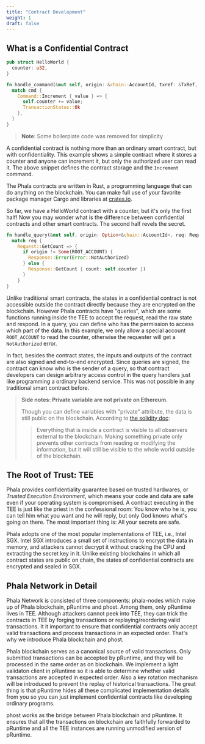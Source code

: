 ```yaml
---
title: "Contract Development"
weight: 1
draft: false
---
```


## What is a Confidential Contract

```rust
pub struct HelloWorld {
  counter: u32,
}

fn handle_command(&mut self, origin: &chain::AccountId, txref: &TxRef, cmd: Command) -> TransactionStatus {
  match cmd {
    Command::Increment { value } => {
      self.counter += value;
      TransactionStatus::Ok
    },
  }
}
```

> **Note**: Some boilerplate code was removed for simplicity

A confidential contract is nothing more than an ordinary smart contract, but with confidentiality. This example shows a simple contract where it stores a counter and anyone can increment it, but only the authorized user can read it. The above snippet defines the contract storage and the `Increment` command. 

The Phala contracts are written in Rust, a programming language that can do anything on the blockchain. You can make full use of your favorite package manager Cargo and libraries at [crates.io](https://crates.io).

So far, we have a HelloWorld contract with a counter, but it's only the first half! Now you may wonder what is the difference between confidential contracts and other smart contracts. The second half revels the secret.

```rust
fn handle_query(&mut self, origin: Option<&chain::AccountId>, req: Request) -> Response {
  match req {
    Request::GetCount => {
      if origin != Some(ROOT_ACCOUNT) {
        Response::Error(Error::NotAuthorized)
      } else {
        Response::GetCount { count: self.counter })
      }
    }
}
```

Unlike traditional smart contracts, the states in a confidential contract is not accessible outside the contract directly because they are encrypted on the blockchain. However Phala contracts have "queries", which are some functions running inside the TEE to accept the request, read the raw state and respond. In a query, you can define who has the permission to access which part of the data. In this example, we only allow a special account `ROOT_ACCOUNT` to read the counter, otherwise the requester will get a `NotAuthorized` error.

In fact, besides the contract states, the inputs and outputs of the contract are also signed and end-to-end encrypted. Since queries are signed, the contract can know who is the sender of a query, so that contract developers can design arbitrary access control in the query handlers just like programming a ordinary backend service. This was not possible in any traditional smart contract before.

> **Side notes: Private variable are not private on Ethereum.**
>
> Though you can define variables with "private" attribute, the data is still public on the blockchain. According to [the solidity doc](https://solidity.readthedocs.io/en/v0.7.3/contracts.html):
> > Everything that is inside a contract is visible to all observers external to the blockchain. Making something private only prevents other contracts from reading or modifying the information, but it will still be visible to the whole world outside of the blockchain.

## The Root of Trust: TEE

Phala provides confidentiality guarantee based on trusted hardwares, or *Trusted Execution Environment*, which means your code and data are safe even if your operating system is compromised. A contract executing in the TEE is just like the priest in the confessional room: You know who he is, you can tell him what you want and he will reply, but only God knows what's going on there. The most important thing is: All your secrets are safe.

Phala adopts one of the most popular implementations of TEE, i.e., Intel SGX. Intel SGX introduces a small set of instructions to encrypt the data in memory, and attackers cannot decrypt it without cracking the CPU and extracting the secret key in it. Unlike existing blockchains in which all contract states are public on chain, the states of confidential contracts are encrypted and sealed in SGX.

## Phala Network in Detail

Phala Network is consisted of three components: phala-nodes which make up of Phala blockchain, pRuntime and phost. Among them, only pRuntime lives in TEE. Although attackers cannot peek into TEE, they can trick the contracts in TEE by forging transactions or replaying/reordering valid transactions. It it important to ensure that confidential contracts only accept valid transactions and process transactions in an expected order. That's why we introduce Phala blockchain and phost.

Phala blockchain serves as a canonical source of valid transactions. Only submitted transactions can be accepted by pRuntime, and they will be processed in the same order as on blockchain. We implement a light validaton client in pRuntime so it is able to determine whether valid transactions are accepted in expected order. Also a key rotation mechanism will be introduced to prevent the replay of historical transactions. The great thing is that pRuntime hides all these complicated implementation details from you so you can just implement confidential contracts like developing ordinary programs.

phost works as the bridge between Phala blockchain and pRuntime. It ensures that all the transactions on blockchain are faithfully forwarded to pRuntime and all the TEE instances are running unmodified version of pRuntime.
